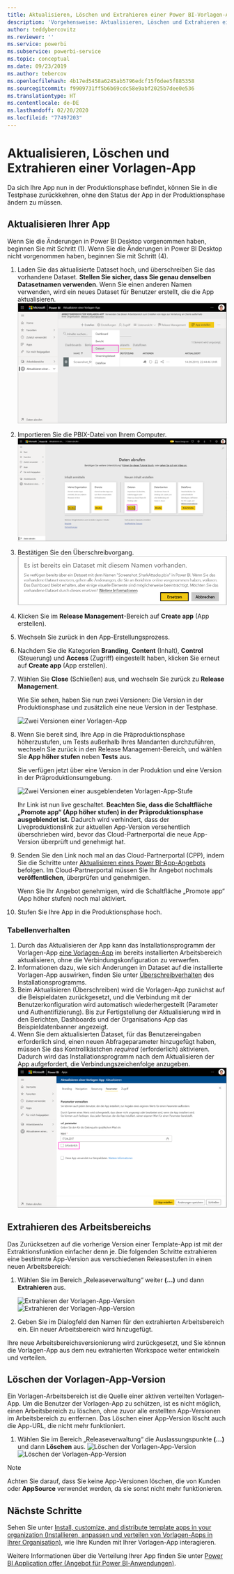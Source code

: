```yaml
---
title: Aktualisieren, Löschen und Extrahieren einer Power BI-Vorlagen-App
description: 'Vorgehensweise: Aktualisieren, Löschen und Extrahieren einer Vorlagen-App.'
author: teddybercovitz
ms.reviewer: ''
ms.service: powerbi
ms.subservice: powerbi-service
ms.topic: conceptual
ms.date: 09/23/2019
ms.author: tebercov
ms.openlocfilehash: 4b17ed5458a6245ab5796edcf15f6dee5f885358
ms.sourcegitcommit: f9909731ff5b6b69cdc58e9abf2025b7dee0e536
ms.translationtype: HT
ms.contentlocale: de-DE
ms.lasthandoff: 02/20/2020
ms.locfileid: "77497203"
---
```

# <a name="update-delete-and-extract-template-app"></a>Aktualisieren, Löschen und Extrahieren einer Vorlagen-App

Da sich Ihre App nun in der Produktionsphase befindet, können Sie in die Testphase zurückkehren, ohne den Status der App in der Produktionsphase ändern zu müssen.
## <a name="update-your-app"></a>Aktualisieren Ihrer App

Wenn Sie die Änderungen in Power BI Desktop vorgenommen haben, beginnen Sie mit Schritt (1). Wenn Sie die Änderungen in Power BI Desktop nicht vorgenommen haben, beginnen Sie mit Schritt (4).

1. Laden Sie das aktualisierte Dataset hoch, und überschreiben Sie das vorhandene Dataset. **Stellen Sie sicher, dass Sie genau denselben Datasetnamen verwenden**. Wenn Sie einen anderen Namen verwenden, wird ein neues Dataset für Benutzer erstellt, die die App aktualisieren.
![Dataset überschreiben](media/service-template-apps-update-extract-delete/power-bi-template-app-upload-dataset.png)
1. Importieren Sie die PBIX-Datei von Ihrem Computer.
![Dataset überschreiben](media/service-template-apps-update-extract-delete/power-bi-template-app-upload-dataset2.png)
1. Bestätigen Sie den Überschreibvorgang.
![Dataset überschreiben](media/service-template-apps-update-extract-delete/power-bi-template-app-upload-dataset3.png)

1. Klicken Sie im **Release Management**-Bereich auf **Create app** (App erstellen).
1. Wechseln Sie zurück in den App-Erstellungsprozess.
1. Nachdem Sie die Kategorien **Branding**, **Content** (Inhalt), **Control** (Steuerung) und **Access** (Zugriff) eingestellt haben, klicken Sie erneut auf **Create app** (App erstellen).
1. Wählen Sie **Close** (Schließen) aus, und wechseln Sie zurück zu **Release Management**.

   Wie Sie sehen, haben Sie nun zwei Versionen: Die Version in der Produktionsphase und zusätzlich eine neue Version in der Testphase.

    ![Zwei Versionen einer Vorlagen-App](media/service-template-apps-update-extract-delete/power-bi-template-app-update1.png)

1. Wenn Sie bereit sind, Ihre App in die Präproduktionsphase höherzustufen, um Tests außerhalb Ihres Mandanten durchzuführen, wechseln Sie zurück in den Release Management-Bereich, und wählen Sie **App höher stufen** neben **Tests** aus.

   Sie verfügen jetzt über eine Version in der Produktion und eine Version in der Präproduktionsumgebung.

   ![Zwei Versionen einer ausgeblendeten Vorlagen-App-Stufe](media/service-template-apps-update-extract-delete/power-bi-template-app-update2.png)

   Ihr Link ist nun live geschaltet. **Beachten Sie, dass die Schaltfläche „Promote app“ (App höher stufen) in der Präproduktionsphase ausgeblendet ist.** Dadurch wird verhindert, dass der Liveproduktionslink zur aktuellen App-Version versehentlich überschrieben wird, bevor das Cloud-Partnerportal die neue App-Version überprüft und genehmigt hat.

1. Senden Sie den Link noch mal an das Cloud-Partnerportal (CPP), indem Sie die Schritte unter [Aktualisieren eines Power BI-App-Angebots](https://docs.microsoft.com/azure/marketplace/cloud-partner-portal/power-bi/cpp-update-existing-offer) befolgen. Im Cloud-Partnerportal müssen Sie Ihr Angebot nochmals **veröffentlichen**, überprüfen und genehmigen.

   Wenn Sie Ihr Angebot genehmigen, wird die Schaltfläche „Promote app“ (App höher stufen) noch mal aktiviert. 
1. Stufen Sie Ihre App in die Produktionsphase hoch.
   
### <a name="update-behavior"></a>Tabellenverhalten

1. Durch das Aktualisieren der App kann das Installationsprogramm der Vorlagen-App [eine Vorlagen-App](service-template-apps-install-distribute.md#update-a-template-app) im bereits installierten Arbeitsbereich aktualisieren, ohne die Verbindungskonfiguration zu verwerfen.
1. Informationen dazu, wie sich Änderungen im Dataset auf die installierte Vorlagen-App auswirken, finden Sie unter [Überschreibverhalten](service-template-apps-install-distribute.md#overwrite-behavior) des Installationsprogramms.
1. Beim Aktualisieren (Überschreiben) wird die Vorlagen-App zunächst auf die Beispieldaten zurückgesetzt, und die Verbindung mit der Benutzerkonfiguration wird automatisch wiederhergestellt (Parameter und Authentifizierung). Bis zur Fertigstellung der Aktualisierung wird in den Berichten, Dashboards und der Organisations-App das Beispieldatenbanner angezeigt.
1. Wenn Sie dem aktualisierten Dataset, für das Benutzereingaben erforderlich sind, einen neuen Abfrageparameter hinzugefügt haben, müssen Sie das Kontrollkästchen *required* (erforderlich) aktivieren. Dadurch wird das Installationsprogramm nach dem Aktualisieren der App aufgefordert, die Verbindungszeichenfolge anzugeben.
 ![erforderliche Parameter](media/service-template-apps-update-extract-delete/power-bi-template-app-upload-dataset4.png)

## <a name="extract-workspace"></a>Extrahieren des Arbeitsbereichs
Das Zurücksetzen auf die vorherige Version einer Template-App ist mit der Extraktionsfunktion einfacher denn je. Die folgenden Schritte extrahieren eine bestimmte App-Version aus verschiedenen Releasestufen in einen neuen Arbeitsbereich:

1. Wählen Sie im Bereich „Releaseverwaltung“ weiter **(...)** und dann **Extrahieren** aus.

    ![Extrahieren der Vorlagen-App-Version](media/service-template-apps-update-extract-delete/power-bi-template-app-extract.png) ![Extrahieren der Vorlagen-App-Version](media/service-template-apps-update-extract-delete/power-bi-template-app-extract-dialog.png)
2. Geben Sie im Dialogfeld den Namen für den extrahierten Arbeitsbereich ein. Ein neuer Arbeitsbereich wird hinzugefügt.

Ihre neue Arbeitsbereichsversionierung wird zurückgesetzt, und Sie können die Vorlagen-App aus dem neu extrahierten Workspace weiter entwickeln und verteilen.

## <a name="delete-template-app-version"></a>Löschen der Vorlagen-App-Version
Ein Vorlagen-Arbeitsbereich ist die Quelle einer aktiven verteilten Vorlagen-App. Um die Benutzer der Vorlagen-App zu schützen, ist es nicht möglich, einen Arbeitsbereich zu löschen, ohne zuvor alle erstellten App-Versionen im Arbeitsbereich zu entfernen.
Das Löschen einer App-Version löscht auch die App-URL, die nicht mehr funktioniert.

1. Wählen Sie im Bereich „Releaseverwaltung“ die Auslassungspunkte **(...)** und dann **Löschen** aus.
 ![Löschen der Vorlagen-App-Version](media/service-template-apps-update-extract-delete/power-bi-template-app-delete.png)
 ![Löschen der Vorlagen-App-Version](media/service-template-apps-update-extract-delete/power-bi-template-app-delete-dialog.png)

>[!NOTE]
>Achten Sie darauf, dass Sie keine App-Versionen löschen, die von Kunden oder **AppSource** verwendet werden, da sie sonst nicht mehr funktionieren.

## <a name="next-steps"></a>Nächste Schritte

Sehen Sie unter [Install, customize, and distribute template apps in your organization (Installieren, anpassen und verteilen von Vorlagen-Apps in Ihrer Organisation)](service-template-apps-install-distribute.md), wie Ihre Kunden mit Ihrer Vorlagen-App interagieren.

Weitere Informationen über die Verteilung Ihrer App finden Sie unter [Power BI Application offer (Angebot für Power BI-Anwendungen)](https://docs.microsoft.com/azure/marketplace/cloud-partner-portal/power-bi/cpp-power-bi-offer).
